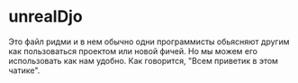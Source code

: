 # unrealDjo

Это файл ридми и в нем обычно одни программисты обьясняют другим как пользоваться проектом или новой фичей.
Но мы можем его использовать как нам удобно. Как говорится, "Всем приветик в этом чатике".
